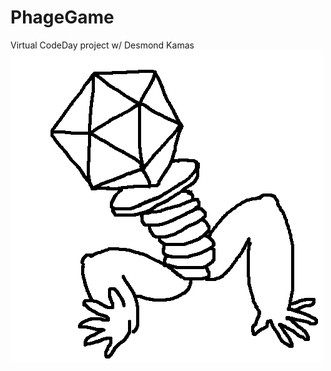 # PhageGame
Virtual CodeDay project w/ Desmond Kamas
![Buffteriophage](buffteriophage2.png "Buffteriophage")
